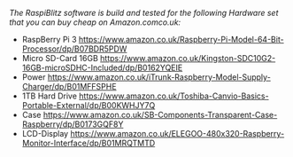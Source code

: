 *The RaspiBlitz software is build and tested for the following Hardware set that you can buy cheap on Amazon.comco.uk:* 

* RaspBerry Pi 3 https://www.amazon.co.uk/Raspberry-Pi-Model-64-Bit-Processor/dp/B07BDR5PDW
* Micro SD-Card 16GB https://www.amazon.co.uk/Kingston-SDC10G2-16GB-microSDHC-Included/dp/B0162YQEIE
* Power https://www.amazon.co.uk/iTrunk-Raspberry-Model-Supply-Charger/dp/B01MFFSPHE
* 1TB Hard Drive https://www.amazon.co.uk/Toshiba-Canvio-Basics-Portable-External/dp/B00KWHJY7Q
* Case https://www.amazon.co.uk/SB-Components-Transparent-Case-Raspberry/dp/B0173GQF8Y
* LCD-Display https://www.amazon.co.uk/ELEGOO-480x320-Raspberry-Monitor-Interface/dp/B01MRQTMTD